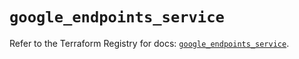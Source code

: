 # `google_endpoints_service`

Refer to the Terraform Registry for docs: [`google_endpoints_service`](https://registry.terraform.io/providers/hashicorp/google-beta/5.15.0/docs/resources/google_endpoints_service).
